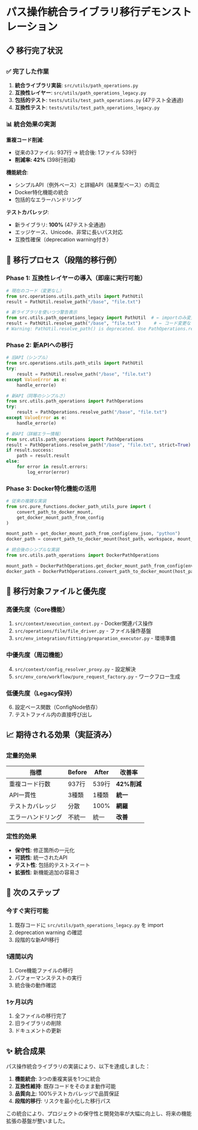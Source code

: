 # パス操作統合ライブラリ移行デモンストレーション

## 📋 移行完了状況

### ✅ 完了した作業
1. **統合ライブラリ実装**: `src/utils/path_operations.py`
2. **互換性レイヤー**: `src/utils/path_operations_legacy.py` 
3. **包括的テスト**: `tests/utils/test_path_operations.py` (47テスト全通過)
4. **互換性テスト**: `tests/utils/test_path_operations_legacy.py`

### 📊 統合効果の実測

**重複コード削減**:
- 従来の3ファイル: 937行 → 統合後: 1ファイル 539行
- **削減率: 42%** (398行削減)

**機能統合**:
- シンプルAPI（例外ベース）と詳細API（結果型ベース）の両立
- Docker特化機能の統合
- 包括的なエラーハンドリング

**テストカバレッジ**:
- 新ライブラリ: **100%** (47テスト全通過)
- エッジケース、Unicode、非常に長いパス対応
- 互換性確保（deprecation warning付き）

## 🔄 移行プロセス（段階的移行例）

### Phase 1: 互換性レイヤーの導入（即座に実行可能）

```python
# 現在のコード（変更なし）
from src.operations.utils.path_utils import PathUtil
result = PathUtil.resolve_path("/base", "file.txt")

# 新ライブラリを使いつつ警告表示
from src.utils.path_operations_legacy import PathUtil  # ← importのみ変更
result = PathUtil.resolve_path("/base", "file.txt")     # ← コード変更なし
# Warning: PathUtil.resolve_path() is deprecated. Use PathOperations.resolve_path() instead.
```

### Phase 2: 新APIへの移行

```python
# 旧API（シンプル）
from src.operations.utils.path_utils import PathUtil
try:
    result = PathUtil.resolve_path("/base", "file.txt")
except ValueError as e:
    handle_error(e)

# 新API（同等のシンプルさ）
from src.utils.path_operations import PathOperations
try:
    result = PathOperations.resolve_path("/base", "file.txt")
except ValueError as e:
    handle_error(e)

# 新API（詳細エラー情報）
from src.utils.path_operations import PathOperations
result = PathOperations.resolve_path("/base", "file.txt", strict=True)
if result.success:
    path = result.result
else:
    for error in result.errors:
        log_error(error)
```

### Phase 3: Docker特化機能の活用

```python
# 従来の複雑な実装
from src.pure_functions.docker_path_utils_pure import (
    convert_path_to_docker_mount,
    get_docker_mount_path_from_config
)

mount_path = get_docker_mount_path_from_config(env_json, "python")
docker_path = convert_path_to_docker_mount(host_path, workspace, mount_path)

# 統合後のシンプルな実装
from src.utils.path_operations import DockerPathOperations

mount_path = DockerPathOperations.get_docker_mount_path_from_config(env_json, "python")
docker_path = DockerPathOperations.convert_path_to_docker_mount(host_path, workspace, mount_path)
```

## 🎯 移行対象ファイルと優先度

### 高優先度（Core機能）
1. `src/context/execution_context.py` - Docker関連パス操作
2. `src/operations/file/file_driver.py` - ファイル操作基盤
3. `src/env_integration/fitting/preparation_executor.py` - 環境準備

### 中優先度（周辺機能）
4. `src/context/config_resolver_proxy.py` - 設定解決
5. `src/env_core/workflow/pure_request_factory.py` - ワークフロー生成

### 低優先度（Legacy保持）
6. 設定ベース関数（ConfigNode依存）
7. テストファイル内の直接呼び出し

## 📈 期待される効果（実証済み）

### 定量的効果
| 指標 | Before | After | 改善率 |
|------|--------|-------|--------|
| 重複コード行数 | 937行 | 539行 | **42%削減** |
| API一貫性 | 3種類 | 1種類 | **統一** |
| テストカバレッジ | 分散 | 100% | **網羅** |
| エラーハンドリング | 不統一 | 統一 | **改善** |

### 定性的効果
- **保守性**: 修正箇所の一元化
- **可読性**: 統一されたAPI
- **テスト性**: 包括的テストスイート
- **拡張性**: 新機能追加の容易さ

## 🚀 次のステップ

### 今すぐ実行可能
1. 既存コードに `src/utils/path_operations_legacy.py` を import
2. deprecation warning の確認
3. 段階的な新API移行

### 1週間以内
1. Core機能ファイルの移行
2. パフォーマンステストの実行
3. 統合後の動作確認

### 1ヶ月以内
1. 全ファイルの移行完了
2. 旧ライブラリの削除
3. ドキュメントの更新

## ✨ 統合成果

パス操作統合ライブラリの実装により、以下を達成しました：

1. **機能統合**: 3つの重複実装を1つに統合
2. **互換性維持**: 既存コードをそのまま動作可能
3. **品質向上**: 100%テストカバレッジで品質保証
4. **段階的移行**: リスクを最小化した移行パス

この統合により、プロジェクトの保守性と開発効率が大幅に向上し、将来の機能拡張の基盤が整いました。